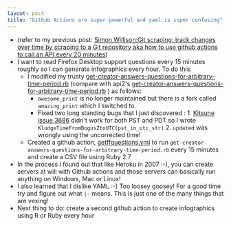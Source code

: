 ```yaml
---
layout: post
title: "Github Actions are super powerful and yaml is super confusing"
---
```

*   (refer to my previous post: [Simon Willison:Git scraping: track changes over  time by scraping to a Git repository aka how to use github actions to  call an API every 20 minutes](http://rolandtanglao.com/2020/10/16/p1-simon-willison-git-scraping-how-to-use-github-actions-to-call-an-api-every-20-minutes/))
*   I want to read Firefox Desktop support questions every 15 minutes roughly so I can generate infographics every hour. To do this:
    *   I modified my trusty [get-creator-answers-questions-for-arbitrary-time-period.rb](https://github.com/rtanglao/rt-kits-api3/blob/main/get-creator-answers-questions-for-arbitrary-time-period.rb)  (compare with api2's [get-creator-answers-questions-for-arbitrary-time-period.rb](https://github.com/rtanglao/rt-kits-api2/blob/master/get-creator-answers-questions-for-arbitrary-time-period.rb) ) as follows:
        *   `awesome_print` is no longer maintained but there is a fork called `amazing_print` which I switched to.
        *   Fixed two long standing bugs that I just discovered : 1. [Kitsune issue 3686](https://github.com/mozilla/kitsune/issues/3686) didn't work for both PST and PDT so I wrote `KludgeTimeFromBogusZtoUTC(pst_in_utc_str)` 2. `updated` was wrongly using the uncorrected time!
    *   Created a github action, [getffquestions.yml](https://github.com/rtanglao/rt-kits-api3/blob/main/.github/workflows/getffquestions.yml) to run `get-creator-answers-questions-for-arbitrary-time-period.rb` every 15 minutes and create a CSV file using Ruby 2.7
*   In the process I found out that like Heroku in 2007 :-), you can create servers at will with Github actions and those servers can basically run anything on Windows, Mac or Linux!
*   I also learned that I dislike YAML :-) Too loosey goosey! For a good time try and figure out what ```|-``` means. This is just one of the many things that are vexing!
*   Next thing to do: create a second github action to create infographics using R or Ruby every hour

